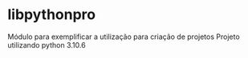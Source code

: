 # libpythonpro
Módulo para exemplificar a utilização para criação de projetos
Projeto utilizando python 3.10.6